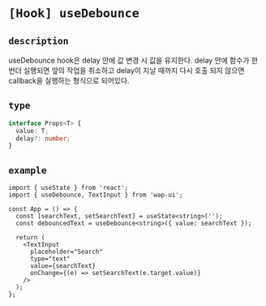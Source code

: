 # `[Hook] useDebounce`

## `description`

useDebounce hook은 delay 안에 값 변경 시 값을 유지한다.
delay 안에 함수가 한번더 실행되면 앞의 작업을 취소하고 delay이
지날 때까지 다시 호출 되지 않으면 callback을 실행하는 형식으로 되어있다.

## `type`

```ts
interface Props<T> {
  value: T;
  delay?: number;
}
```

## `example`

```tsx
import { useState } from 'react';
import { useDebounce, TextInput } from 'wap-ui';

const App = () => {
  const [searchText, setSearchText] = useState<string>('');
  const debouncedText = useDebounce<string>({ value: searchText });

  return (
    <TextInput
      placeholder="Search"
      type="text"
      value={searchText}
      onChange={(e) => setSearchText(e.target.value)}
    />
  );
};
```
